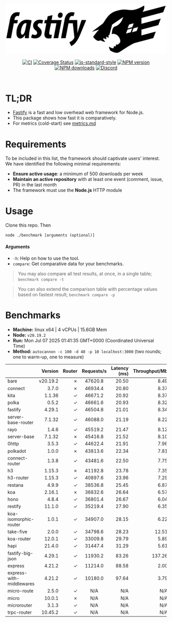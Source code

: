 <div align="center">
  <img src="https://github.com/fastify/graphics/raw/HEAD/fastify-landscape-outlined.svg" width="650" height="auto"/>
</div>

<div align="center">

[![CI](https://github.com/fastify/fastify/workflows/ci/badge.svg)](https://github.com/fastify/fastify/actions/workflows/ci.yml)
[![Coverage Status](https://coveralls.io/repos/github/fastify/fastify/badge.svg?branch=master)](https://coveralls.io/github/fastify/fastify?branch=master)
[![js-standard-style](https://img.shields.io/badge/code%20style-standard-brightgreen.svg?style=flat)](http://standardjs.com/)
[![NPM version](https://img.shields.io/npm/v/fastify.svg?style=flat)](https://www.npmjs.com/package/fastify)
[![NPM downloads](https://img.shields.io/npm/dm/fastify.svg?style=flat)](https://www.npmjs.com/package/fastify) [![Discord](https://img.shields.io/discord/725613461949906985)](https://discord.gg/fastify)

</div>
<br />

# TL;DR

* [Fastify](https://github.com/fastify/fastify) is a fast and low overhead web framework for Node.js.
* This package shows how fast it is comparatively.
* For metrics (cold-start) see [metrics.md](./METRICS.md)

# Requirements

To be included in this list, the framework should captivate users' interest. We have identified the following minimal requirements:
- **Ensure active usage**: a minimum of 500 downloads per week
- **Maintain an active repository** with at least one event (comment, issue, PR) in the last month
- The framework must use the **Node.js** HTTP module

# Usage

Clone this repo. Then 

```
node ./benchmark [arguments (optional)]
```

#### Arguments

* `-h`: Help on how to use the tool.
* `compare`: Get comparative data for your benchmarks.

> You may also compare all test results, at once, in a single table; `benchmark compare -t`

> You can also extend the comparison table with percentage values based on fastest result; `benchmark compare -p`
# Benchmarks

* __Machine:__ linux x64 | 4 vCPUs | 15.6GB Mem
* __Node:__ `v20.19.2`
* __Run:__ Mon Jul 07 2025 01:41:35 GMT+0000 (Coordinated Universal Time)
* __Method:__ `autocannon -c 100 -d 40 -p 10 localhost:3000` (two rounds; one to warm-up, one to measure)

|                          | Version  | Router | Requests/s | Latency (ms) | Throughput/Mb |
| :--                      | --:      | --:    | :-:        | --:          | --:           |
| bare                     | v20.19.2 | ✗      | 47620.8    | 20.50        | 8.49          |
| connect                  | 3.7.0    | ✗      | 46934.4    | 20.80        | 8.37          |
| kita                     | 1.1.36   | ✓      | 46671.2    | 20.92        | 8.37          |
| polka                    | 0.5.2    | ✓      | 46661.6    | 20.93        | 8.32          |
| fastify                  | 4.29.1   | ✓      | 46504.8    | 21.01        | 8.34          |
| server-base-router       | 7.1.32   | ✓      | 46088.0    | 21.19        | 8.22          |
| rayo                     | 1.4.6    | ✓      | 45519.2    | 21.47        | 8.12          |
| server-base              | 7.1.32   | ✗      | 45416.8    | 21.52        | 8.10          |
| 0http                    | 3.5.3    | ✓      | 44622.4    | 21.91        | 7.96          |
| polkadot                 | 1.0.0    | ✗      | 43813.6    | 22.34        | 7.81          |
| connect-router           | 1.3.8    | ✓      | 43481.6    | 22.50        | 7.75          |
| h3                       | 1.15.3   | ✗      | 41192.8    | 23.78        | 7.35          |
| h3-router                | 1.15.3   | ✓      | 40897.6    | 23.96        | 7.29          |
| restana                  | 4.9.9    | ✓      | 38536.8    | 25.45        | 6.87          |
| koa                      | 2.16.1   | ✗      | 36832.6    | 26.64        | 6.57          |
| hono                     | 4.8.4    | ✓      | 36801.4    | 26.67        | 6.04          |
| restify                  | 11.1.0   | ✓      | 35219.4    | 27.90        | 6.35          |
| koa-isomorphic-router    | 1.0.1    | ✓      | 34907.0    | 28.15        | 6.22          |
| take-five                | 2.0.0    | ✓      | 34798.6    | 28.23        | 12.51         |
| koa-router               | 12.0.1   | ✓      | 33009.8    | 29.79        | 5.89          |
| hapi                     | 21.4.0   | ✓      | 31447.4    | 31.29        | 5.61          |
| fastify-big-json         | 4.29.1   | ✓      | 11930.2    | 83.26        | 137.26        |
| express                  | 4.21.2   | ✓      | 11214.0    | 88.58        | 2.00          |
| express-with-middlewares | 4.21.2   | ✓      | 10180.0    | 97.64        | 3.79          |
| micro-route              | 2.5.0    | ✓      | N/A        | N/A          | N/A           |
| micro                    | 10.0.1   | ✗      | N/A        | N/A          | N/A           |
| microrouter              | 3.1.3    | ✓      | N/A        | N/A          | N/A           |
| trpc-router              | 10.45.2  | ✓      | N/A        | N/A          | N/A           |
